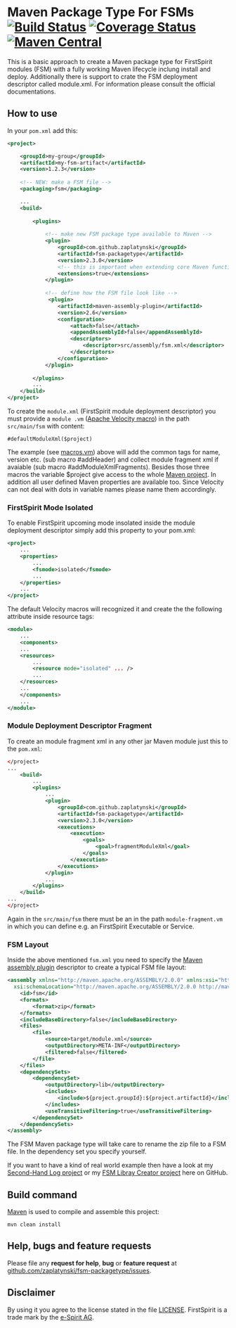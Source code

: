 # Maven Package Type For FSMs [![Build Status](https://travis-ci.org/zaplatynski/fsm-packagetype.svg?branch=master)](https://travis-ci.org/zaplatynski/fsm-packagetype) [![Coverage Status](https://coveralls.io/repos/github/zaplatynski/fsm-packagetype/badge.svg)](https://coveralls.io/github/zaplatynski/fsm-packagetype) [![Maven Central](https://maven-badges.herokuapp.com/maven-central/com.github.zaplatynski/fsm-packagetype/badge.svg?style=flat)](http://mvnrepository.com/artifact/com.github.zaplatynski/fsm-packagetype)

This is a basic approach to create a Maven package type for FirstSpirit modules (FSM) with a 
fully working Maven lifecycle inclung install and deploy. Additionally there is support to crate 
the FSM deployment descriptor called module.xml. For information please consult the official 
documentations.

## How to use

In your `pom.xml` add this:
```xml
<project>

    <groupId>my-group</groupId>
    <artifactId>my-fsm-artifact</artifactId>
    <version>1.2.3</version>
    
    <!-- NEW: make a FSM file -->
    <packaging>fsm</packaging>

    ...
    <build>
    
        <plugins>
            
            <!-- make new FSM package type available to Maven -->
            <plugin>
                <groupId>com.github.zaplatynski</groupId>
                <artifactId>fsm-packagetype</artifactId>
                <version>2.3.0</version>
                <!-- this is important when extending core Maven functionality: -->
                <extensions>true</extensions>
            </plugin>
            
            <!-- define how the FSM file look like -->
             <plugin>
                <artifactId>maven-assembly-plugin</artifactId>
                <version>2.6</version>
                <configuration>
                    <attach>false</attach>
                    <appendAssemblyId>false</appendAssemblyId>
                    <descriptors>
                        <descriptor>src/assembly/fsm.xml</descriptor>
                    </descriptors>
                </configuration>
            </plugin>
            
        </plugins>    
        ...
    </build>
</project>
```
To create the `module.xml` (FirstSpirit module deployment descriptor) you must provide a `module
.vm` ([Apache Velocity macro](http://velocity.apache.org/engine/devel/user-guide.html)) in the path `src/main/fsm` with content:
```
#defaultModuleXml($project)
```
The example (see [macros.vm](src/main/resources/macros.vm)) above will add the common tags for 
name, version etc. (sub macro #addHeader) and collect module fragment xml if avaiable
(sub macro #addModuleXmlFragments). Besides those three macros the variable $project give access 
to the whole
[Maven project](https://maven.apache.org/ref/3.2.3/apidocs/org/apache/maven/project/MavenProject.html).
In addition all user defined Maven properties are available too. Since Velocity can not deal with dots in variable names please name them accordingly.

### FirstSpirit Mode Isolated

To enable FirstSpirit upcoming mode insolated inside the module deployment descriptor simply add 
this property to your pom.xml:

```xml
<project>
    ...
    <properties>
        ...
        <fsmode>isolated</fsmode>
        ...
    </properties>
    ...
</project>
```
The default Velocity macros will recognized it and create the the following attribute inside resource 
tags:
```xml
<module>
    ...
    <components>
    ...
    <resources>
        ...
        <resource mode="isolated" ... />
        ...
    </resources>
    ...
    </components>
    ...
</module>
```

### Module Deployment Descriptor Fragment

To create an module fragment xml in any other jar Maven module just this to the `pom.xml`:
```xml
</project>
...
    <build>
        ...
        <plugins>
            ...
            <plugin>
                <groupId>com.github.zaplatynski</groupId>
                <artifactId>fsm-packagetype</artifactId>
                <version>2.3.0</version>
                <executions>
                    <execution>
                        <goals>
                            <goal>fragmentModuleXml</goal>
                        </goals>
                    </execution>
                </executions>
            </plugin>
            ...
        </plugins>
    </build>
...
</project>
```
Again in the `src/main/fsm` there must be an in the path `module-fragment.vm` in which you can 
define e.g. an FirstSpirit Executable or Service.

### FSM Layout

Inside the above mentioned `fsm.xml` you need to specify the [Maven assembly plugin](http://maven.apache.org/plugins/maven-assembly-plugin/) descriptor to create a typical FSM file layout:
```xml
<assembly xmlns="http://maven.apache.org/ASSEMBLY/2.0.0" xmlns:xsi="http://www.w3.org/2001/XMLSchema-instance"
  xsi:schemaLocation="http://maven.apache.org/ASSEMBLY/2.0.0 http://maven.apache.org/xsd/assembly-2.0.0.xsd">
    <id>fsm</id>
    <formats>
        <format>zip</format>
    </formats>
    <includeBaseDirectory>false</includeBaseDirectory>
    <files>
        <file>
            <source>target/module.xml</source>
            <outputDirectory>META-INF</outputDirectory>
            <filtered>false</filtered>
        </file>
    </files>
    <dependencySets>
        <dependencySet>
            <outputDirectory>lib</outputDirectory>
            <includes>
                <include>${project.groupId}:${project.artifactId}</include>
            </includes>
            <useTransitiveFiltering>true</useTransitiveFiltering>
        </dependencySet>
    </dependencySets>
</assembly>
```
The FSM Maven package type will take care to rename the zip file to a FSM file. In the dependency set you specify yourself.
 
If you want to have a kind of real world example then have a look at my [Second-Hand Log project](https://github.com/zaplatynski/second-hand-log) or my [FSM Libray Creator project](https://github.com/zaplatynski/fsm-library-creator) here on GitHub. 

## Build command

[Maven](http://maven.apache.org/) is used to compile and assemble this project:
```
mvn clean install
```

## Help, bugs and feature requests

Please file any **request for help**, **bug** or **feature request** at [github.com/zaplatynski/fsm-packagetype/issues](https://github.com/zaplatynski/fsm-packagetype/issues).

##  Disclaimer

By using it you agree to the license stated in the file [LICENSE](LICENSE). FirstSpirit is a trade mark by the [e-Spirit AG](http://www.e-spirit.com/).

